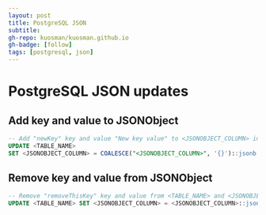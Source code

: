 ```yaml
---
layout: post
title: PostgreSQL JSON
subtitle:
gh-repo: kuosman/kuosman.github.io
gh-badge: [follow]
tags: [postgresql, json]
---
```


# PostgreSQL JSON updates

## Add key and value to JSONObject

```sql
-- Add "newKey" key and value "New key value" to <JSONOBJECT_COLUMN> in <TABLE_NAME>-table.
UPDATE <TABLE_NAME>
SET <JSONOBJECT_COLUMN> = COALESCE("<JSONOBJECT_COLUMN>", '{}')::jsonb || '{ "newKey" : "New key value" }';
```

## Remove key and value from JSONObject

```sql
-- Remove "removeThisKey" key and value from <TABLE_NAME> and <JSONOBJECT_COLUMN> columns
UPDATE <TABLE_NAME> SET <JSONOBJECT_COLUMN> = <JSONOBJECT_COLUMN>::jsonb - 'removeThisKey';
```